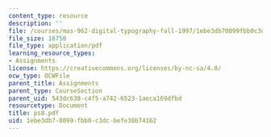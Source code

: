 ```yaml
---
content_type: resource
description: ''
file: /courses/mas-962-digital-typography-fall-1997/1ebe3db70099fbb0c3dcbefe38b74162_ps8.pdf
file_size: 16750
file_type: application/pdf
learning_resource_types:
- Assignments
license: https://creativecommons.org/licenses/by-nc-sa/4.0/
ocw_type: OCWFile
parent_title: Assignments
parent_type: CourseSection
parent_uid: 543dc638-c4f5-a742-6523-1aeca169dfbd
resourcetype: Document
title: ps8.pdf
uid: 1ebe3db7-0099-fbb0-c3dc-befe38b74162
---
```

